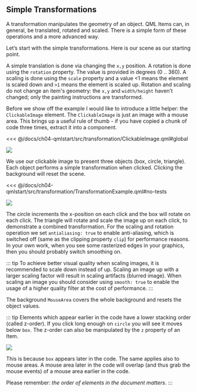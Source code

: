 ## Simple Transformations

A transformation manipulates the geometry of an object. QML Items can, in general, be translated, rotated and scaled. There is a simple form of these operations and a more advanced way.

Let’s start with the simple transformations. Here is our scene as our starting point.

A simple translation is done via changing the `x,y` position. A rotation is done using the `rotation` property. The value is provided in degrees (0 .. 360). A scaling is done using the `scale` property and a value <1 means the element is scaled down and `>1` means the element is scaled up. Rotation and scaling do not change an item's geometry: the `x,y` and `width/height` haven’t changed; only the painting instructions are transformed.

Before we show off the example I would like to introduce a little helper: the `ClickableImage` element. The `ClickableImage` is just an image with a mouse area. This brings up a useful rule of thumb - if you have copied a chunk of code three times, extract it into a component.

<<< @/docs/ch04-qmlstart/src/transformation/ClickableImage.qml#global

![](../../ch04-qmlstart/assets//objects.png)


We use our clickable image to present three objects (box, circle, triangle). Each object performs a simple transformation when clicked. Clicking the background will reset the scene.

<<< @/docs/ch04-qmlstart/src/transformation/TransformationExample.qml#no-tests

![](../../ch04-qmlstart/assets//objects_transformed.png)

The circle increments the x-position on each click and the box will rotate on each click. The triangle will rotate and scale the image up on each click, to demonstrate a combined transformation. For the scaling and rotation operation we set `antialiasing: true` to enable anti-aliasing, which is switched off (same as the clipping property `clip`) for performance reasons.  In your own work, when you see some rasterized edges in your graphics, then you should probably switch smoothing on.

::: tip
To achieve better visual quality when scaling images, it is recommended to scale down instead of up. Scaling an image up with a larger scaling factor will result in scaling artifacts (blurred image). When scaling an image you should consider using ``smooth: true`` to enable the usage of a higher quality filter at the cost of performance.
:::

The background `MouseArea` covers the whole background and resets the object values.

::: tip
Elements which appear earlier in the code have a lower stacking order (called z-order). If you click long enough on `circle` you will see it moves below `box`. The z-order can also be manipulated by the `z` property of an Item.

![](../../ch04-qmlstart/assets//objects_overlap.png)

This is because `box` appears later in the code. The same applies also to mouse areas. A mouse area later in the code will overlap (and thus grab the mouse events) of a mouse area earlier in the code.

Please remember: *the order of elements in the document matters*.
:::

